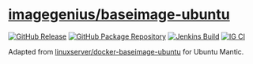 <!-- DO NOT EDIT THIS FILE MANUALLY  -->

# [imagegenius/baseimage-ubuntu](https://github.com/imagegenius/docker-baseimage-ubuntu)

[![GitHub Release](https://img.shields.io/github/release/imagegenius/docker-baseimage-ubuntu.svg?color=007EC6&labelColor=555555&logoColor=ffffff&style=for-the-badge&logo=github)](https://github.com/imagegenius/docker-baseimage-ubuntu/releases)
[![GitHub Package Repository](https://shields.io/badge/GitHub%20Package-blue?logo=github&logoColor=ffffff&style=for-the-badge)](https://github.com/imagegenius/docker-baseimage-ubuntu/packages)
[![Jenkins Build](https://img.shields.io/jenkins/build?labelColor=555555&logoColor=ffffff&style=for-the-badge&jobUrl=https%3A%2F%2Fci.imagegenius.io%2Fjob%2FDocker-Pipeline-Builders%2Fjob%2Fdocker-baseimage-ubuntu%2Fjob%2Fjammy%2F&logo=jenkins)](https://ci.imagegenius.io/job/Docker-Pipeline-Builders/job/docker-baseimage-ubuntu/job/jammy/)
[![IG CI](https://img.shields.io/badge/dynamic/yaml?color=007EC6&labelColor=555555&logoColor=ffffff&style=for-the-badge&label=CI&query=CI&url=https%3A%2F%2Fci-tests.imagegenius.io%2Fbaseimage-ubuntu%2Flatest-jammy%2Fci-status.yml)](https://ci-tests.imagegenius.io/baseimage-ubuntu/latest-jammy/index.html)

Adapted from [linuxserver/docker-baseimage-ubuntu](https://github.com/linuxserver/docker-baseimage-ubuntu/) for Ubuntu Mantic.
